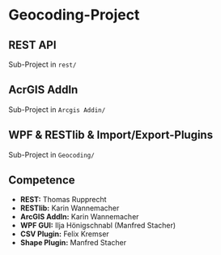 # Geocoding-Project

## REST API
Sub-Project in `rest/`

## AcrGIS AddIn
Sub-Project in `Arcgis Addin/`

## WPF & RESTlib & Import/Export-Plugins
Sub-Project in `Geocoding/`

## Competence
- **REST:** Thomas Rupprecht
- **RESTlib:** Karin Wannemacher
- **ArcGIS AddIn:** Karin Wannemacher
- **WPF GUI:** Ilja Hönigschnabl (Manfred Stacher)
- **CSV Plugin:** Felix Kremser
- **Shape Plugin:** Manfred Stacher